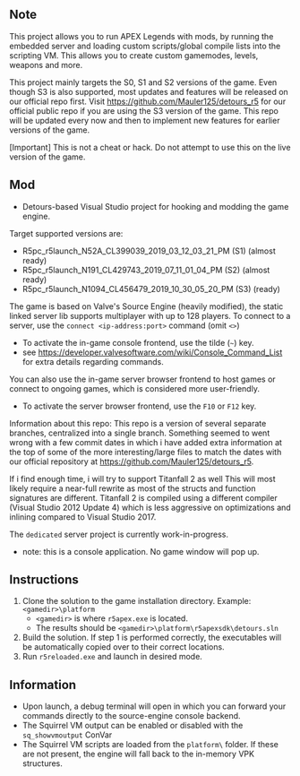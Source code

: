 ## Note
This project allows you to run APEX Legends with mods, by running the embedded server
and loading custom scripts/global compile lists into the scripting VM.
This allows you to create custom gamemodes, levels, weapons and more.

This project mainly targets the S0, S1 and S2 versions of the game.
Even though S3 is also supported, most updates and features will be released on our official repo first.
Visit https://github.com/Mauler125/detours_r5 for our official public repo if you are using the S3 version of the game.
This repo will be updated every now and then to implement new features for earlier versions of the game.

[Important]
This is not a cheat or hack. Do not attempt to use this on the live version of the game.

## Mod
 * Detours-based Visual Studio project for hooking and modding the game engine.

Target supported versions are:
 * R5pc_r5launch_N52A_CL399039_2019_03_12_03_21_PM  (S1) (almost ready)
 * R5pc_r5launch_N191_CL429743_2019_07_11_01_04_PM  (S2) (almost ready)
 * R5pc_r5launch_N1094_CL456479_2019_10_30_05_20_PM (S3) (ready)

The game is based on Valve's Source Engine (heavily modified), the static linked server lib supports multiplayer with up to 128 players.
To connect to a server, use the `connect <ip-address:port>` command (omit `<>`)
 * To activate the in-game console frontend, use the tilde (`~`) key.
 * see https://developer.valvesoftware.com/wiki/Console_Command_List for extra details regarding commands.

You can also use the in-game server browser frontend to host games or connect to ongoing games, which is considered more user-friendly.
 * To activate the server browser frontend, use the `F10` or `F12` key.

Information about this repo:
This repo is a version of several separate branches, centralized into a single branch.
Something seemed to went wrong with a few commit dates in which i have added extra information
at the top of some of the more interesting/large files to match the dates with our official repository at https://github.com/Mauler125/detours_r5.

If i find enough time, i will try to support Titanfall 2 as well
This will most likely require a near-full rewrite as most of the structs and function signatures are different.
Titanfall 2 is compiled using a different compiler (Visual Studio 2012 Update 4) which is less aggressive on optimizations and inlining 
compared to Visual Studio 2017.

The `dedicated` server project is currently work-in-progress.
 * note: this is a console application. No game window will pop up.

## Instructions

1. Clone the solution to the game installation directory. Example: `<gamedir>\platform`
	* `<gamedir>` is where `r5apex.exe` is located.
	* The results should be `<gamedir>\platform\r5apexsdk\detours.sln`
2. Build the solution. If step 1 is performed correctly, the executables will be automatically copied over to their correct locations.
3. Run `r5reloaded.exe` and launch in desired mode.

## Information
* Upon launch, a debug terminal will open in which you can forward your commands directly to the source-engine console backend.
* The Squirrel VM output can be enabled or disabled with the `sq_showvmoutput` ConVar
* The Squirrel VM scripts are loaded from the `platform\` folder. If these are not present, the engine will fall back to the in-memory VPK structures.
